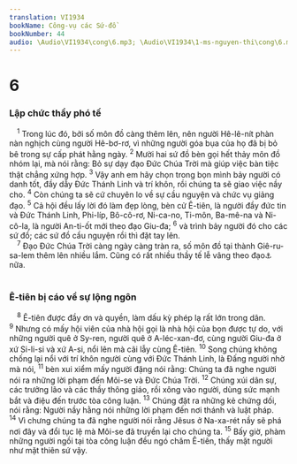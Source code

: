 ```yaml
---
translation: VI1934
bookName: Công-vụ các Sứ-đồ 
bookNumber: 44
audio: \Audio\VI1934\cong\6.mp3; \Audio\VI1934\1-ms-nguyen-thi\cong\6.mp3; \Audio\VI1934\2-ms-david-dong\cong\6.mp3
---
```


<div class="title"><h1>6</h1><h3>Lập chức thầy phó tế</h3></div>
<span class="verse cong_6_1"> <sup>1</sup> Trong lúc đó, bởi số môn đồ càng thêm lên, nên người Hê-lê-nít phàn nàn nghịch cùng người Hê-bơ-rơ, vì những người góa bụa của họ đã bị bỏ bê trong sự cấp phát hằng ngày. </span>
<span class="verse cong_6_2"><sup>2</sup> Mười hai sứ đồ bèn gọi hết thảy môn đồ nhóm lại, mà nói rằng: Bỏ sự dạy đạo Đức Chúa Trời mà giúp việc bàn tiệc thật chẳng xứng hợp. </span>
<span class="verse cong_6_3"><sup>3</sup> Vậy anh em hãy chọn trong bọn mình bảy người có danh tốt, đầy dẫy Đức Thánh Linh và trí khôn, rồi chúng ta sẽ giao việc nầy cho. </span>
<span class="verse cong_6_4"><sup>4</sup> Còn chúng ta sẽ cứ chuyên lo về sự cầu nguyện và chức vụ giảng đạo. </span>
<span class="verse cong_6_5"><sup>5</sup> Cả hội đều lấy lời đó làm đẹp lòng, bèn cử Ê-tiên, là người đầy đức tin và Đức Thánh Linh, Phi-líp, Bô-cô-rơ, Ni-ca-no, Ti-môn, Ba-mê-na và Ni-cô-la, là người An-ti-ốt mới theo đạo Giu-đa; </span>
<span class="verse cong_6_6"><sup>6</sup> và trình bảy người đó cho các sứ đồ; các sứ đồ cầu nguyện rồi thì đặt tay lên. <br/></span>
<span class="verse cong_6_7"> <sup>7</sup> Đạo Đức Chúa Trời càng ngày càng tràn ra, số môn đồ tại thành Giê-ru-sa-lem thêm lên nhiều lắm. Cũng có rất nhiều thầy tế lễ vâng theo đạo<a data-toggle="tooltip" data-placement="bottom" title="Nt: vâng theo đức tin">⚓</a> nữa. <br/>  <br/></span>
<div class="title"><h3>Ê-tiên bị cáo về sự lộng ngôn</h3></div>
<span class="verse cong_6_8"> <sup>8</sup> Ê-tiên được đầy ơn và quyền, làm dấu kỳ phép lạ rất lớn trong dân. </span>
<span class="verse cong_6_9"><sup>9</sup> Nhưng có mấy hội viên của nhà hội gọi là nhà hội của bọn được tự do, với những người quê ở Sy-ren, người quê ở A-léc-xan-đơ, cùng người Giu-đa ở xứ Si-li-si và xứ A-si, nổi lên mà cãi lẫy cùng Ê-tiên. </span>
<span class="verse cong_6_10"><sup>10</sup> Song chúng không chống lại nổi với trí khôn người cùng với Đức Thánh Linh, là Đấng người nhờ mà nói, </span>
<span class="verse cong_6_11"><sup>11</sup> bèn xui xiểm mấy người đặng nói rằng: Chúng ta đã nghe người nói ra những lời phạm đến Môi-se và Đức Chúa Trời. </span>
<span class="verse cong_6_12"><sup>12</sup> Chúng xúi dân sự, các trưởng lão và các thầy thông giáo, rồi xông vào người, dùng sức mạnh bắt và điệu đến trước tòa công luận. </span>
<span class="verse cong_6_13"><sup>13</sup> Chúng đặt ra những kẻ chứng dối, nói rằng: Người nầy hằng nói những lời phạm đến nơi thánh và luật pháp. </span>
<span class="verse cong_6_14"><sup>14</sup> Vì chưng chúng ta đã nghe người nói rằng Jêsus ở Na-xa-rét nầy sẽ phá nơi đây và đổi tục lệ mà Môi-se đã truyền lại cho chúng ta. </span>
<span class="verse cong_6_15"><sup>15</sup> Bấy giờ, phàm những người ngồi tại tòa công luận đều ngó chăm Ê-tiên, thấy mặt người như mặt thiên sứ vậy. <br/></span>
